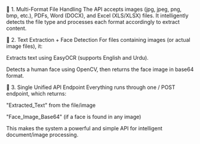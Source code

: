 🔹 1. Multi-Format File Handling
The API accepts images (jpg, jpeg, png, bmp, etc.), PDFs, Word (DOCX), and Excel (XLS/XLSX) files. It intelligently detects the file type and processes each format accordingly to extract content.

🔹 2. Text Extraction + Face Detection
For files containing images (or actual image files), it:

Extracts text using EasyOCR (supports English and Urdu).

Detects a human face using OpenCV, then returns the face image in base64 format.

🔹 3. Single Unified API Endpoint
Everything runs through one / POST endpoint, which returns:

"Extracted_Text" from the file/image

"Face_Image_Base64" (if a face is found in any image)

This makes the system a powerful and simple API for intelligent document/image processing.

